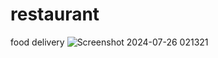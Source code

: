 # restaurant
food delivery
![Screenshot 2024-07-26 021321](https://github.com/user-attachments/assets/a067cb5a-cea9-48f8-8dba-664f2e234203)
